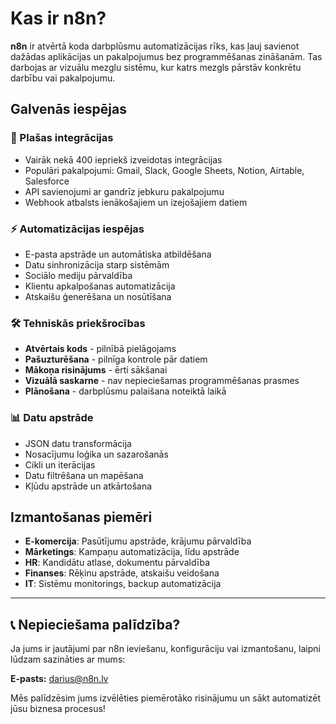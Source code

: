 # Kas ir n8n?

**n8n** ir atvērtā koda darbplūsmu automatizācijas rīks, kas ļauj savienot dažādas aplikācijas un pakalpojumus bez programmēšanas zināšanām. Tas darbojas ar vizuālu mezglu sistēmu, kur katrs mezgls pārstāv konkrētu darbību vai pakalpojumu.

## Galvenās iespējas

### 🔗 Plašas integrācijas
- Vairāk nekā 400 iepriekš izveidotas integrācijas
- Populāri pakalpojumi: Gmail, Slack, Google Sheets, Notion, Airtable, Salesforce
- API savienojumi ar gandrīz jebkuru pakalpojumu
- Webhook atbalsts ienākošajiem un izejošajiem datiem

### ⚡ Automatizācijas iespējas
- E-pasta apstrāde un automātiska atbildēšana
- Datu sinhronizācija starp sistēmām
- Sociālo mediju pārvaldība
- Klientu apkalpošanas automatizācija
- Atskaišu ģenerēšana un nosūtīšana

### 🛠️ Tehniskās priekšrocības
- **Atvērtais kods** - pilnībā pielāgojams
- **Pašuzturēšana** - pilnīga kontrole pār datiem
- **Mākoņa risinājums** - ērti sākšanai
- **Vizuālā saskarne** - nav nepieciešamas programmēšanas prasmes
- **Plānošana** - darbplūsmu palaišana noteiktā laikā

### 📊 Datu apstrāde
- JSON datu transformācija
- Nosacījumu loģika un sazarošanās
- Cikli un iterācijas
- Datu filtrēšana un mapēšana
- Kļūdu apstrāde un atkārtošana

## Izmantošanas piemēri

- **E-komercija**: Pasūtījumu apstrāde, krājumu pārvaldība
- **Mārketings**: Kampaņu automatizācija, līdu apstrāde
- **HR**: Kandidātu atlase, dokumentu pārvaldība
- **Finanses**: Rēķinu apstrāde, atskaišu veidošana
- **IT**: Sistēmu monitorings, backup automatizācija

---

## 📞 Nepieciešama palīdzība?

Ja jums ir jautājumi par n8n ieviešanu, konfigurāciju vai izmantošanu, laipni lūdzam sazināties ar mums:

**E-pasts:** [darius@n8n.lv](mailto:darius@n8n.lv)

Mēs palīdzēsim jums izvēlēties piemērotāko risinājumu un sākt automatizēt jūsu biznesa procesus!

